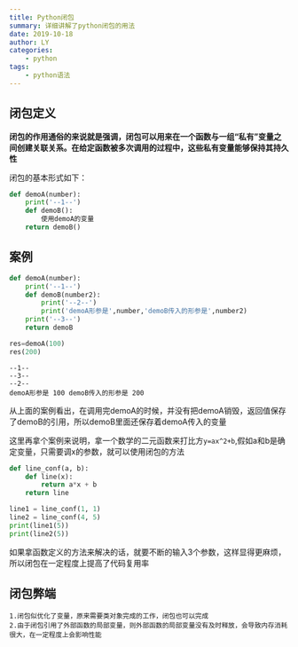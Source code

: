 ```yaml
---
title: Python闭包
summary: 详细讲解了python闭包的用法
date: 2019-10-18
author: LY
categories:
    - python
tags:
    - python语法
---
```


## 闭包定义

**闭包的作用通俗的来说就是强调，闭包可以用来在一个函数与一组“私有”变量之间创建关联关系。在给定函数被多次调用的过程中，这些私有变量能够保持其持久性**

闭包的基本形式如下：

```python
def demoA(number):
    print('--1--')
    def demoB():
        使用demoA的变量
    return demoB()
```



## 案例

```python
def demoA(number):
    print('--1--')
    def demoB(number2):
        print('--2--')
        print('demoA形参是',number,'demoB传入的形参是',number2)
    print('--3--')
    return demoB

res=demoA(100)
res(200)
```

```
--1--
--3--
--2--
demoA形参是 100 demoB传入的形参是 200
```

从上面的案例看出，在调用完demoA的时候，并没有把demoA销毁，返回值保存了demoB的引用，所以demoB里面还保存着demoA传入的变量



这里再拿个案例来说明，拿一个数学的二元函数来打比方`y=ax^2+b`,假如a和b是确定变量，只需要调x的参数，就可以使用闭包的方法

```python
def line_conf(a, b):
    def line(x):
        return a*x + b
    return line

line1 = line_conf(1, 1)
line2 = line_conf(4, 5)
print(line1(5))
print(line2(5))
```

如果拿函数定义的方法来解决的话，就要不断的输入3个参数，这样显得更麻烦，所以闭包在一定程度上提高了代码复用率

## 闭包弊端

```
1.闭包似优化了变量，原来需要类对象完成的工作，闭包也可以完成
2.由于闭包引用了外部函数的局部变量，则外部函数的局部变量没有及时释放，会导致内存消耗很大，在一定程度上会影响性能
```
